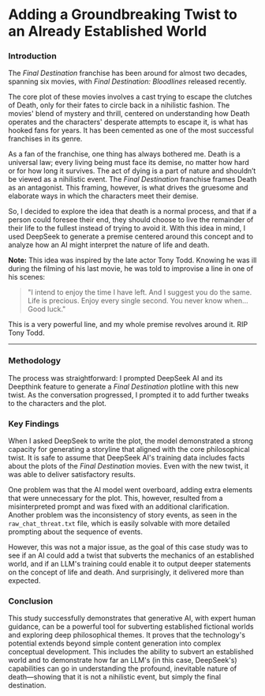 # Adding a Groundbreaking Twist to an Already Established World

### Introduction

The *Final Destination* franchise has been around for almost two decades, spanning six movies, with *Final Destination: Bloodlines* released recently.

The core plot of these movies involves a cast trying to escape the clutches of Death, only for their fates to circle back in a nihilistic fashion. The movies' blend of mystery and thrill, centered on understanding how Death operates and the characters' desperate attempts to escape it, is what has hooked fans for years. It has been cemented as one of the most successful franchises in its genre.

As a fan of the franchise, one thing has always bothered me. Death is a universal law; every living being must face its demise, no matter how hard or for how long it survives. The act of dying is a part of nature and shouldn’t be viewed as a nihilistic event. The *Final Destination* franchise frames Death as an antagonist. This framing, however, is what drives the gruesome and elaborate ways in which the characters meet their demise.

So, I decided to explore the idea that death is a normal process, and that if a person could foresee their end, they should choose to live the remainder of their life to the fullest instead of trying to avoid it. With this idea in mind, I used DeepSeek to generate a premise centered around this concept and to analyze how an AI might interpret the nature of life and death.

**Note:** This idea was inspired by the late actor Tony Todd. Knowing he was ill during the filming of his last movie, he was told to improvise a line in one of his scenes:
> "I intend to enjoy the time I have left. And I suggest you do the same. Life is precious. Enjoy every single second. You never know when... Good luck."

This is a very powerful line, and my whole premise revolves around it. RIP Tony Todd.

---

### Methodology

The process was straightforward: I prompted DeepSeek AI and its Deepthink feature to generate a *Final Destination* plotline with this new twist. As the conversation progressed, I prompted it to add further tweaks to the characters and the plot.

### Key Findings

When I asked DeepSeek to write the plot, the model demonstrated a strong capacity for generating a storyline that aligned with the core philosophical twist. It is safe to assume that DeepSeek AI's training data includes facts about the plots of the *Final Destination* movies. Even with the new twist, it was able to deliver satisfactory results.

One problem was that the AI model went overboard, adding extra elements that were unnecessary for the plot. This, however, resulted from a misinterpreted prompt and was fixed with an additional clarification. Another problem was the inconsistency of story events, as seen in the `raw_chat_threat.txt` file, which is easily solvable with more detailed prompting about the sequence of events.

However, this was not a major issue, as the goal of this case study was to see if an AI could add a twist that subverts the mechanics of an established world, and if an LLM's training could enable it to output deeper statements on the concept of life and death. And surprisingly, it delivered more than expected.

### Conclusion

This study successfully demonstrates that generative AI, with expert human guidance, can be a powerful tool for subverting established fictional worlds and exploring deep philosophical themes. It proves that the technology's potential extends beyond simple content generation into complex conceptual development. This includes the ability to subvert an established world and to demonstrate how far an LLM's (in this case, DeepSeek's) capabilities can go in understanding the profound, inevitable nature of death—showing that it is not a nihilistic event, but simply the final destination.
